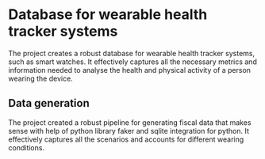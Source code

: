 # Database for wearable health tracker systems

The project creates a robust database for wearable health tracker systems, such as smart watches. It effectively captures all the necessary metrics and information needed to analyse the health and physical activity of a person wearing the device.

## Data generation

The project created a robust pipeline for generating fiscal data that makes sense with help of python library faker and sqlite integration for python. It effectively captures all the scenarios and accounts for different wearing conditions.
